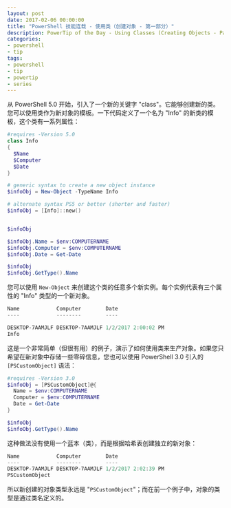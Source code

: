 ```yaml
---
layout: post
date: 2017-02-06 00:00:00
title: "PowerShell 技能连载 - 使用类（创建对象 - 第一部分）"
description: PowerTip of the Day - Using Classes (Creating Objects - Part 1)
categories:
- powershell
- tip
tags:
- powershell
- tip
- powertip
- series
---
```

从 PowerShell 5.0 开始，引入了一个新的关键字 "class"。它能够创建新的类。您可以使用类作为新对象的模板。一下代码定义了一个名为 "Info" 的新类的模板，这个类有一系列属性：

```powershell
#requires -Version 5.0
class Info 
{ 
  $Name
  $Computer
  $Date 
}

# generic syntax to create a new object instance
$infoObj = New-Object -TypeName Info

# alternate syntax PS5 or better (shorter and faster)
$infoObj = [Info]::new()


$infoObj

$infoObj.Name = $env:COMPUTERNAME
$infoObj.Computer = $env:COMPUTERNAME
$infoObj.Date = Get-Date

$infoObj
$infoObj.GetType().Name
```

您可以使用 `New-Object` 来创建这个类的任意多个新实例。每个实例代表有三个属性的 "Info" 类型的一个新对象。

```powershell
Name            Computer        Date               
----            --------        ----               

DESKTOP-7AAMJLF DESKTOP-7AAMJLF 1/2/2017 2:00:02 PM
Info
```

这是一个非常简单（但很有用）的例子，演示了如何使用类来生产对象。如果您只希望在新对象中存储一些零碎信息，您也可以使用 PowerShell 3.0 引入的 `[PSCustomObject]` 语法：

```powershell
#requires -Version 3.0
$infoObj = [PSCustomObject]@{
  Name = $env:COMPUTERNAME
  Computer = $env:COMPUTERNAME
  Date = Get-Date
}

$infoObj
$infoObj.GetType().Name
```

这种做法没有使用一个蓝本（类），而是根据哈希表创建独立的新对象：

```powershell
Name            Computer        Date               
----            --------        ----               
DESKTOP-7AAMJLF DESKTOP-7AAMJLF 1/2/2017 2:02:39 PM
PSCustomObject
```

所以新创建的对象类型永远是 "`PSCustomObject`"；而在前一个例子中，对象的类型是通过类名定义的。

<!--本文国际来源：[Using Classes (Creating Objects - Part 1)](http://community.idera.com/powershell/powertips/b/tips/posts/using-classes-creating-objects-part-1)-->
